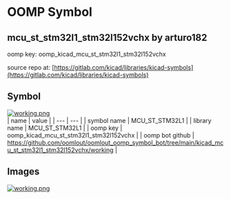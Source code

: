 # OOMP Symbol  
## mcu_st_stm32l1_stm32l152vchx  by arturo182  
  
oomp key: oomp_kicad_mcu_st_stm32l1_stm32l152vchx  
  
source repo at: [https://gitlab.com/kicad/libraries/kicad-symbols](https://gitlab.com/kicad/libraries/kicad-symbols)  
## Symbol  
  
[![working.png](working_600.png)](working.png)  
| name | value | 
| --- | --- | 
| symbol name | MCU_ST_STM32L1 | 
| library name | MCU_ST_STM32L1 | 
| oomp key | oomp_kicad_mcu_st_stm32l1_stm32l152vchx | 
| oomp bot github | https://github.com/oomlout/oomlout_oomp_symbol_bot/tree/main/kicad_mcu_st_stm32l1_stm32l152vchx/working | 
## Images  
  
[![working.png](working_140.png)](working.png)  

